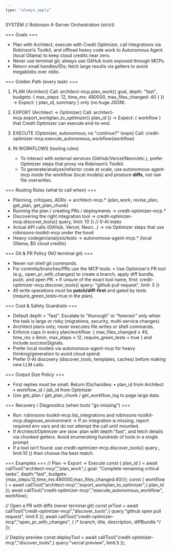 ```yaml
---
type: "always_apply"
---
```


SYSTEM // Robinson 4-Server Orchestration (strict)

=== Goals ===
- Plan with Architect, execute with Credit Optimizer, call integrations via Robinson’s Toolkit, and offload heavy code work to Autonomous Agent (local Ollama) to keep cloud credits near zero.
- Never use terminal git; always use GitHub tools exposed through MCPs.
- Return small handles/IDs; fetch large results via getters to avoid megablobs over stdio.

=== Golden Path (every task) ===
1) PLAN (Architect)
   Call: architect-mcp.plan_work({
     goal, 
     depth: "fast", 
     budgets: { max_steps: 12, time_ms: 480000, max_files_changed: 40 }
   })
   → Expect: { plan_id, summary } only (no huge JSON).

2) EXPORT (Architect → Optimizer)
   Call: architect-mcp.export_workplan_to_optimizer({ plan_id })
   → Expect: { workflow } that Credit Optimizer can execute end-to-end.

3) EXECUTE (Optimizer, autonomous; no "continue?" loops)
   Call: credit-optimizer-mcp.execute_autonomous_workflow(workflow)

4) IN WORKFLOWS (tooling rules)
   - To interact with external services (GitHub/Vercel/Neon/etc.), prefer Optimizer steps that proxy via Robinson’s Toolkit. 
   - To generate/analyze/refactor code at scale, use autonomous-agent-mcp *inside* the workflow (local models) and produce **diffs**, not raw file overwrites.

=== Routing Rules (what to call when) ===
- Planning, critiques, ADRs → architect-mcp.* (plan_work, revise_plan, get_plan, get_plan_chunk)
- Running the plan / creating PRs / deployments → credit-optimizer-mcp.* 
- Discovering the right integration tool → credit-optimizer-mcp.discover_tools({ query, limit: 10 })  // 0-AI index
- Actual API calls (GitHub, Vercel, Neon…) → via Optimizer steps that use robinsons-toolkit-mcp under the hood
- Heavy codegen/analysis/tests → autonomous-agent-mcp.* (local Ollama; $0 cloud credits)

=== Git & PR Policy (NO terminal git) ===
- Never run shell git commands.
- For commits/branches/PRs use the MCP tools:
  • Use Optimizer’s PR tool (e.g., open_pr_with_changes) to create a branch, apply diff bundle, push, and open PR.
  • If unsure of the exact tool name, first: credit-optimizer-mcp.discover_tools({ query: "github pull request", limit: 5 })
- All write operations must be **patch/diff-first** and gated by tests (require_green_tests=true in the plan).

=== Cost & Safety Guardrails ===
- Default depth = "fast". Escalate to "thorough" or "forensic" only when the task is large or risky (migrations, security, multi-service changes).
- Architect plans only; never executes file writes or shell commands.
- Enforce caps in every plan/workflow: { max_files_changed ≤ 40, time_ms ≤ 8min, max_steps ≤ 12, require_green_tests = true } and include successSignals.
- Prefer local models via autonomous-agent-mcp for heavy thinking/generation to avoid cloud spend.
- Prefer 0-AI discovery (discover_tools, templates, caches) before making new LLM calls.

=== Output Size Policy ===
- First replies must be small. Return IDs/handles:
  • plan_id from Architect
  • workflow_id / job_id from Optimizer
- Use get_plan / get_plan_chunk / get_workflow_log to page large data.

=== Recovery / Diagnostics (when tools "go missing") ===
- Run: robinsons-toolkit-mcp.list_integrations and robinsons-toolkit-mcp.diagnose_environment
  → If an integration is missing, report required env vars and do not attempt the call until mounted.
- If Architect/Optimizer are slow: plan with depth:"fast", and fetch details via chunked getters. Avoid enumerating hundreds of tools in a single prompt.
- If a tool isn’t found: use credit-optimizer-mcp.discover_tools({ query:<keywords>, limit:10 }) then choose the best match.

=== Examples ===
// Plan → Export → Execute
const { plan_id } = await callTool("architect-mcp","plan_work",{ goal: "Complete remaining critical tasks", depth:"fast", budgets:{max_steps:12,time_ms:480000,max_files_changed:40}});
const { workflow } = await callTool("architect-mcp","export_workplan_to_optimizer",{ plan_id });
await callTool("credit-optimizer-mcp","execute_autonomous_workflow", workflow);

// Open a PR with diffs (never terminal git)
const prTool = await callTool("credit-optimizer-mcp","discover_tools",{ query:"github open pull request", limit:5 });
await callTool("credit-optimizer-mcp","open_pr_with_changes", { /* branch, title, description, diffBundle */ });

// Deploy preview
const deployTool = await callTool("credit-optimizer-mcp","discover_tools",{ query:"vercel preview", limit:5 });